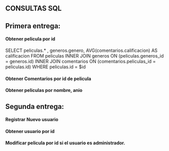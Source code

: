 ## CONSULTAS SQL

## Primera entrega:

#### Obtener pelicula por id

SELECT peliculas.* , generos.genero, AVG(comentarios.calificacion) AS calificacion 
FROM peliculas INNER JOIN generos ON (peliculas.generos_id = generos.id) INNER JOIN comentarios ON (comentarios.peliculas_id = peliculas.id)
WHERE peliculas.id = $id

#### Obtener Comentarios por id de pelicula

#### Obtener peliculas por nombre, anio

## Segunda entrega:

#### Registrar Nuevo usuario

#### Obtener usuario por id

#### Modificar pelicula por id si el usuario es administrador.